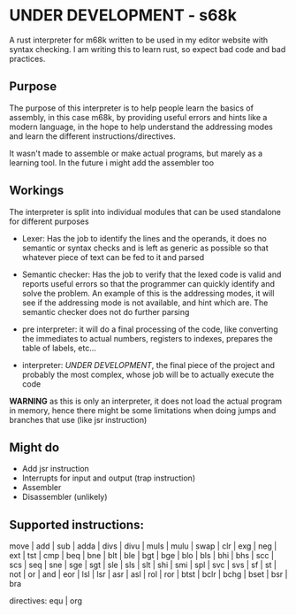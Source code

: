# UNDER DEVELOPMENT - s68k
A rust interpreter for m68k written to be used in my editor website with syntax checking.
I am writing this to learn rust, so expect bad code and bad practices.

## Purpose
The purpose of this interpreter is to help people learn the basics of assembly, in this case m68k, by providing useful errors and hints like a modern language, in the hope to help understand the addressing modes and learn the different instructions/directives.

It wasn't made to assemble or make actual programs, but marely as a learning tool. In the future i might add the assembler too

## Workings
The interpreter is split into individual modules that can be used standalone for different purposes
- Lexer: Has the job to identify the lines and the operands, it does no semantic or syntax checks and is left as generic as possible so that whatever piece of text can be fed to it and parsed

- Semantic checker: Has the job to verify that the lexed code is valid and reports useful errors so that the programmer can quickly identify and solve the problem. An example of this is the addressing modes, it will see if the addressing mode is not available, and hint which are. The semantic checker does not do further parsing

- pre interpreter: it will do a final processing of the code, like converting the immediates to actual numbers, registers to indexes, prepares the table of labels, etc... 

- interpreter: *UNDER DEVELOPMENT*, the final piece of the project and probably the most complex, whose job will be to actually execute the code

**WARNING** as this is only an interpreter, it does not load the actual program in memory, hence there might be some limitations when doing jumps and branches that use (like jsr instruction)
## Might do
- Add jsr instruction
- Interrupts for input and output (trap instruction)
- Assembler
- Disassembler (unlikely)

## Supported instructions:
move | add | sub | adda | divs | divu | muls | mulu | swap | clr | exg | neg | ext | tst | cmp | beq | bne | blt | ble | bgt | bge | blo | bls | bhi | bhs | scc | scs | seq | sne | sge | sgt | sle | sls | slt | shi | smi | spl | svc | svs | sf | st | not | or | and | eor | lsl | lsr | asr | asl | rol | ror | btst | bclr | bchg | bset | bsr | bra

directives:
equ | org
